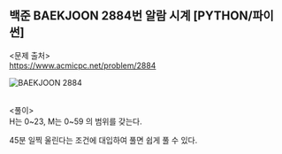 ## 백준 BAEKJOON 2884번 알람 시계 [PYTHON/파이썬]

<문제 출처><br>
https://www.acmicpc.net/problem/2884

![BAEKJOON 2884](https://blog.kakaocdn.net/dn/xtruK/btrKGRFh5S6/PrfSJ9vvdKsWjniYnegKd1/img.png)

<br>
<풀이><br>
H는 0~23, M는 0~59 의 범위를 갖는다.

45분 일찍 울린다는 조건에 대입하여 풀면 쉽게 풀 수 있다.
